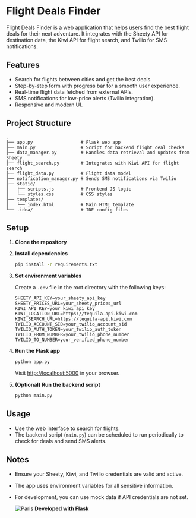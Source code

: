 # Flight Deals Finder

Flight Deals Finder is a web application that helps users find the best flight deals for their next adventure. It integrates with the Sheety API for destination data, the Kiwi API for flight search, and Twilio for SMS notifications.

## Features

- Search for flights between cities and get the best deals.
- Step-by-step form with progress bar for a smooth user experience.
- Real-time flight data fetched from external APIs.
- SMS notifications for low-price alerts (Twilio integration).
- Responsive and modern UI.

## Project Structure

```
.
├── app.py                  # Flask web app
├── main.py                 # Script for backend flight deal checks
├── data_manager.py         # Handles data retrieval and updates from Sheety
├── flight_search.py        # Integrates with Kiwi API for flight search
├── flight_data.py          # Flight data model
├── notification_manager.py # Sends SMS notifications via Twilio
├── static/
│   ├── scripts.js          # Frontend JS logic
│   └── styles.css          # CSS styles
├── templates/
│   └── index.html          # Main HTML template
└── .idea/                  # IDE config files
```

## Setup

1. **Clone the repository**

2. **Install dependencies**
   ```sh
   pip install -r requirements.txt
   ```

3. **Set environment variables**

   Create a `.env` file in the root directory with the following keys:
   ```
   SHEETY_API_KEY=your_sheety_api_key
   SHEETY_PRICES_URL=your_sheety_prices_url
   KIWI_API_KEY=your_kiwi_api_key
   KIWI_LOCATION_URL=https://tequila-api.kiwi.com
   KIWI_SEARCH_URL=https://tequila-api.kiwi.com
   TWILIO_ACCOUNT_SID=your_twilio_account_sid
   TWILIO_AUTH_TOKEN=your_twilio_auth_token
   TWILIO_FROM_NUMBER=your_twilio_phone_number
   TWILIO_TO_NUMBER=your_verified_phone_number
   ```

4. **Run the Flask app**
   ```sh
   python app.py
   ```
   Visit [http://localhost:5000](http://localhost:5000) in your browser.

5. **(Optional) Run the backend script**
   ```sh
   python main.py
   ```

## Usage

- Use the web interface to search for flights.
- The backend script (`main.py`) can be scheduled to run periodically to check for deals and send SMS alerts.

## Notes

- Ensure your Sheety, Kiwi, and Twilio credentials are valid and active.
- The app uses environment variables for all sensitive information.
- For development, you can use mock data if API credentials are not set.


  ![Paris](images/paris.jpg)
**Developed with Flask**
